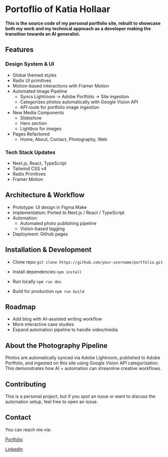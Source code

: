 # Portoflio of Katia Hollaar
**This is the source code of my personal portfolio site, rebuilt to showcase both my work and my technical approach as a developer making the transition towards an AI generalist.**

## Features

### Design System & UI

- Global themed styles
- Radix UI primitives
- Motion-based interactions with Framer Motion
- Automated Image Pipeline
  - Syncs Lightroom → Adobe Portfolio → Site ingestion
  - Categorizes photos automatically with Google Vision API
  - API route for portfolio image ingestion
- New Media Components
  - Slideshow
  - Hero section
  - Lightbox for images
- Pages Refactored
   - Home, About, Contact, Photography, Web

### Tech Stack Updates
- Next.js, React, TypeScript
- Tailwind CSS v4
- Radix Primitives
- Framer Motion

## Architecture & Workflow
- Prototype: UI design in Figma Make
- Implementation: Ported to Next.js / React / TypeScript
- Automation:
  - Automated photo publishing pipeline
  - Vision-based tagging
- Deployment: Github pages

## Installation & Development
- Clone repo
`git clone https://github.com/your-username/portfolio.git`

- Install dependencies
`npm install`

- Run locally
`npm run dev`

- Build for production
`npm run build`

## Roadmap
 - Add blog with AI-assisted writing workflow
 - More interactive case studies
 - Expand automation pipeline to handle video/media

## About the Photography Pipeline
Photos are automatically synced via Adobe Lightroom, published to Adobe Portfolio, and ingested on this site using Google Vision API categorization. This demonstrates how AI + automation can streamline creative workflows.
 
## Contributing

This is a personal project, but if you spot an issue or want to discuss the automation setup, feel free to open an issue.

## Contact

You can reach me via:

[Portfolio](https://afkatja.github.io)

[LinkedIn](https://www.linkedin.com/in/katjahollaar/)
